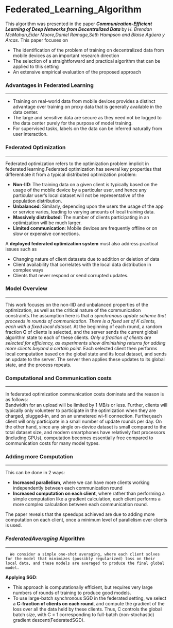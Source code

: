 # Federated_Learning_Algorithm

This algorithm was presented in the paper <b><i>Communication-Efficient Learning of Deep Networks from Decentralized Data </b></i> by <i>H. Brendan McMahan,Eider Moore,Daniel Ramage,Seth Hampson and Blaise Agüera y Arcas</i>. This paper focuses on<br>

- The identification of the problem of training on decentralized data from mobile devices as an important research direction
- The selection of a straightforward and practical algorithm that can be applied to this setting
- An extensive empirical evaluation of the proposed approach

### Advantages in Federated Learning
   ---
   - Training on real-world data from mobile devices provides a distinct advantage over training on proxy data that is generally available in the data center.
   - The large and sensitive data are secure as they need not be logged to the data center purely for the purpose of model training.
   - For supervised tasks, labels on the data can be inferred naturally from user interaction.
   
### Federated Optimization
   ---
   Federated optimization refers to the optimization problem implicit in federated learning.Federated optimization has several key properties that differentiate it from a typical distributed optimization problem:
   
   - **Non-IID**: The training data on a given client is typically based on the usage of the mobile device by a particular
user, and hence any particular user’s local dataset will not be representative of the population distribution.
   - **Unbalanced**: Similarly, depending upon the users the usage of the app or service varies, leading
to varying amounts of local training data.
   - **Massively distributed**: The number of clients participating in an optimization will be much larger.
   - **Limited communication**: Mobile devices are frequently offline or on slow or expensive connections.
   
  A **deployed federated optimization system** must also address practical issues such as
   - Changing nature of client datasets due to addition or deletion of data
   - Client availability that correlates with the local data distribution in complex ways
   - Clients that never respond or send corrupted updates.
   
 ### Model Overview
   ---
   This work focuses on the non-IID and unbalanced properties of the optimization, as well as the critical nature
of the communication constraints.The assumption here is that *a synchronous update scheme that proceeds in rounds of
communication. There is a fixed set of K clients, each with a fixed local dataset.* At the beginning of each round, a random fraction **C** of clients is selected, and the server sends the current global algorithm state to each of these
clients. *Only a fraction of clients are selected for efficiency, as experiments show diminishing returns for adding more clients beyond a certain point.* Each selected client then performs local computation based on the global state and its local dataset, and sends an update to the server. The server then applies these updates to its global state, and the process repeats.

### Computational and Communication costs
   ---
   In federated optimization communication costs dominate and the reason is as follows:<br>
   Bandwidth for an upload will be limited by 1 MB/s or less. Further, clients will typically only volunteer to participate in the optimization when they are charged, plugged-in, and on an unmetered wi-fi connection. Further,each client will only participate in a small number of update rounds per day. On the other hand, since any single on-device dataset is small compared to the total dataset size, and modern smartphones have relatively fast processors (including GPUs), computation becomes essentially free compared to communication costs for many model types.
  
### Adding more Computation
 ---
 This can be done in 2 ways:
 
 - **Increased parallelism**, where we can have more clients working independently between each communication round
 - **Increased computation on each client**, where rather than performing a simple computation like a gradient calculation, each client performs a more complex calculation between each communication round.
 
 The paper reveals that the speedups achieved are due to adding more computation on each client, once a minimum level of parallelism over clients is used.
 
 ### *FederatedAveraging* Algorithm
  ---
      We consider a simple one-shot averaging, where each client solves for the model that minimizes (possibly regularized) loss on their local data, and these models are averaged to produce the final global model.
      
  **Applying SGD**:
   
   - This approach is computationally efficient, but requires very large numbers of rounds of training to produce good models.
   - To use large-batch synchronous SGD in the federated setting, we select a **C-fraction of clients on each round**, and compute the gradient of the loss over all the data held by these clients. Thus, C controls the global batch size, with C = 1 corresponding to full-batch (non-stochastic) gradient descent(FederatedSGD).
